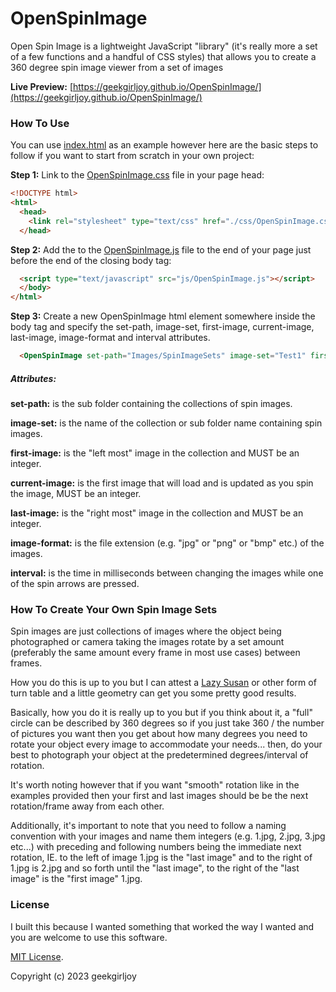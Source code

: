 # OpenSpinImage
Open Spin Image is a lightweight JavaScript "library" (it's really more a set of a few functions and a handful of CSS styles) that allows you to create a 360 degree spin image viewer from a set of images

**Live Preview:** [https://geekgirljoy.github.io/OpenSpinImage/](https://geekgirljoy.github.io/OpenSpinImage/)


### How To Use

You can use [index.html](https://github.com/geekgirljoy/OpenSpinImage/blob/main/index.html) as an example however here are the basic steps to follow if you want to start from scratch in your own project:

**Step 1:** Link to the [OpenSpinImage.css](https://github.com/geekgirljoy/OpenSpinImage/blob/main/css/OpenSpinImage.css) file in your page head:
```html
<!DOCTYPE html>
<html>
  <head>
    <link rel="stylesheet" type="text/css" href="./css/OpenSpinImage.css">
  </head>
```

**Step 2:** Add the to the [OpenSpinImage.js](https://github.com/geekgirljoy/OpenSpinImage/blob/main/js/OpenSpinImage.js) file to the end of your page just before the end of the closing body tag:
```html
  <script type="text/javascript" src="js/OpenSpinImage.js"></script>
  </body>
</html>
```

**Step 3:** Create a new OpenSpinImage html element somewhere inside the body tag and specify the set-path, image-set, first-image, current-image, last-image, image-format and interval attributes.
```html
  <OpenSpinImage set-path="Images/SpinImageSets" image-set="Test1" first-image="1" current-image="1" last-image="360" image-format="jpg" interval="1"></OpenSpinImage>
```
##### Attributes:
**set-path:** is the sub folder containing the collections of spin images.

**image-set:** is the name of the collection or sub folder name containing spin images.

**first-image:** is the "left most" image in the collection and MUST be an integer.

**current-image:** is the first image that will load and is updated as you spin the image, MUST be an integer.

**last-image:** is the "right most" image in the collection and MUST be an integer.

**image-format:** is the file extension (e.g. "jpg" or "png" or "bmp" etc.) of the images.

**interval:** is the time in milliseconds between changing the images while one of the spin arrows are pressed.


### How To Create Your Own Spin Image Sets
Spin images are just collections of images where the object being photographed or camera taking the images rotate by a set amount (preferably the same amount every frame in most use cases) between frames.

How you do this is up to you but I can attest a [Lazy Susan](https://en.wikipedia.org/wiki/Lazy_Susan) or other form of turn table and a little geometry can get you some pretty good results.

Basically, how you do it is really up to you but if you think about it, a "full" circle can be described by 360 degrees so if you just take 360 / the number of pictures you want then you get about how many degrees you need to rotate your object every image to accommodate your needs... then, do your best to photograph your object at the predetermined degrees/interval of rotation.

It's worth noting however that if you want "smooth" rotation like in the examples provided then your first and last images should be be the next rotation/frame away from each other.

Additionally, it's important to note that you need to follow a naming convention with your images and name them integers (e.g. 1.jpg, 2.jpg, 3.jpg etc...) with preceding and following numbers being the immediate next rotation, IE. to the left of image 1.jpg is the "last image" and to the right of 1.jpg is 2.jpg and so forth until the "last image", to the right of the "last image" is the "first image" 1.jpg.


### License
I built this because I wanted something that worked the way I wanted and you are welcome to use this software.

[MIT License](https://github.com/geekgirljoy/OpenSpinImage/blob/main/LICENSE).

Copyright (c) 2023 geekgirljoy
